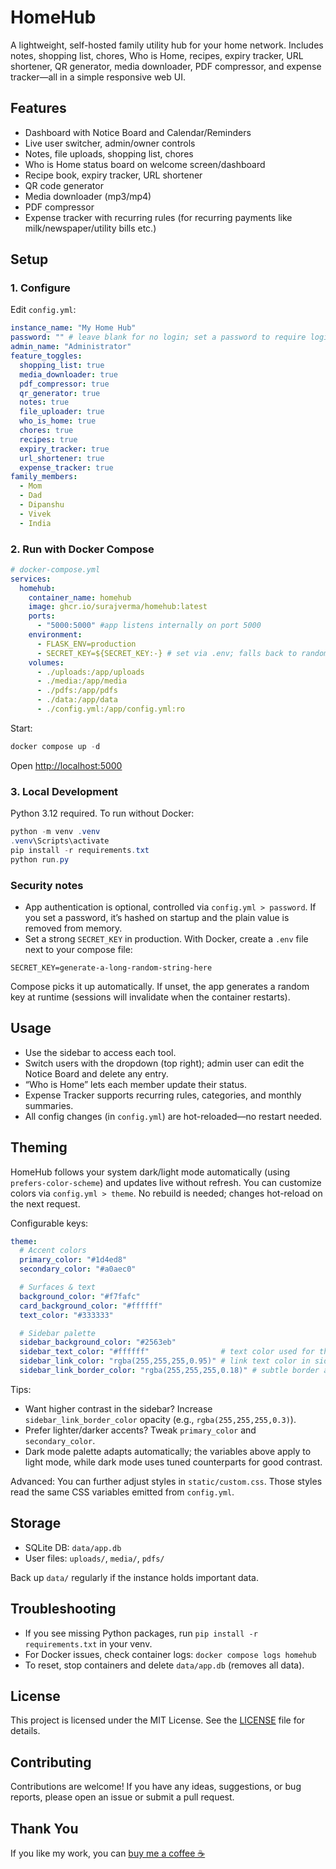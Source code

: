 
# HomeHub

A lightweight, self-hosted family utility hub for your home network. Includes notes, shopping list, chores, Who is Home, recipes, expiry tracker, URL shortener, QR generator, media downloader, PDF compressor, and expense tracker—all in a simple responsive web UI.

## Features

- Dashboard with Notice Board and Calendar/Reminders
- Live user switcher, admin/owner controls
- Notes, file uploads, shopping list, chores
- Who is Home status board on welcome screen/dashboard
- Recipe book, expiry tracker, URL shortener
- QR code generator
- Media downloader (mp3/mp4)
- PDF compressor
- Expense tracker with recurring rules (for recurring payments like milk/newspaper/utility bills etc.)

## Setup

### 1. Configure
Edit `config.yml`:

```yaml
instance_name: "My Home Hub"
password: "" # leave blank for no login; set a password to require login
admin_name: "Administrator"
feature_toggles:
  shopping_list: true
  media_downloader: true
  pdf_compressor: true
  qr_generator: true
  notes: true
  file_uploader: true
  who_is_home: true
  chores: true
  recipes: true
  expiry_tracker: true
  url_shortener: true
  expense_tracker: true
family_members:
  - Mom
  - Dad
  - Dipanshu
  - Vivek
  - India
```

### 2. Run with Docker Compose

```yaml
# docker-compose.yml
services:
  homehub:
    container_name: homehub
    image: ghcr.io/surajverma/homehub:latest
    ports:
      - "5000:5000" #app listens internally on port 5000
    environment:
      - FLASK_ENV=production
      - SECRET_KEY=${SECRET_KEY:-} # set via .env; falls back to random if not provided
    volumes:
      - ./uploads:/app/uploads
      - ./media:/app/media
      - ./pdfs:/app/pdfs
      - ./data:/app/data
      - ./config.yml:/app/config.yml:ro
```

Start:
```powershell
docker compose up -d
```
Open [http://localhost:5000](http://localhost:5000)

### 3. Local Development

Python 3.12 required. To run without Docker:
```powershell
python -m venv .venv
.venv\Scripts\activate
pip install -r requirements.txt
python run.py
```

### Security notes

- App authentication is optional, controlled via `config.yml > password`. If you set a password, it’s hashed on startup and the plain value is removed from memory.
- Set a strong `SECRET_KEY` in production. With Docker, create a `.env` file next to your compose file:

```env
SECRET_KEY=generate-a-long-random-string-here
```

Compose picks it up automatically. If unset, the app generates a random key at runtime (sessions will invalidate when the container restarts).

## Usage

- Use the sidebar to access each tool.
- Switch users with the dropdown (top right); admin user can edit the Notice Board and delete any entry.
- “Who is Home” lets each member update their status.
- Expense Tracker supports recurring rules, categories, and monthly summaries.
- All config changes (in `config.yml`) are hot-reloaded—no restart needed.

## Theming

HomeHub follows your system dark/light mode automatically (using `prefers-color-scheme`) and updates live without refresh. You can customize colors via `config.yml > theme`. No rebuild is needed; changes hot-reload on the next request.

Configurable keys:

```yaml
theme:
  # Accent colors
  primary_color: "#1d4ed8"
  secondary_color: "#a0aec0"

  # Surfaces & text
  background_color: "#f7fafc"
  card_background_color: "#ffffff"
  text_color: "#333333"

  # Sidebar palette
  sidebar_background_color: "#2563eb"
  sidebar_text_color: "#ffffff"                # text color used for the sidebar title and labels
  sidebar_link_color: "rgba(255,255,255,0.95)" # link text color in sidebar items
  sidebar_link_border_color: "rgba(255,255,255,0.18)" # subtle border around sidebar links
```

Tips:
- Want higher contrast in the sidebar? Increase `sidebar_link_border_color` opacity (e.g., `rgba(255,255,255,0.3)`).
- Prefer lighter/darker accents? Tweak `primary_color` and `secondary_color`.
- Dark mode palette adapts automatically; the variables above apply to light mode, while dark mode uses tuned counterparts for good contrast.

Advanced: You can further adjust styles in `static/custom.css`. Those styles read the same CSS variables emitted from `config.yml`.

## Storage

- SQLite DB: `data/app.db`
- User files: `uploads/`, `media/`, `pdfs/`

Back up `data/` regularly if the instance holds important data.

## Troubleshooting

- If you see missing Python packages, run `pip install -r requirements.txt` in your venv.
- For Docker issues, check container logs: `docker compose logs homehub`
- To reset, stop containers and delete `data/app.db` (removes all data).

## License

This project is licensed under the MIT License. See the [LICENSE](LICENSE) file for details.

## Contributing

Contributions are welcome! If you have any ideas, suggestions, or bug reports, please open an issue or submit a pull request.

## Thank You
If you like my work, you can [buy me a coffee ☕](https://ko-fi.com/skv)